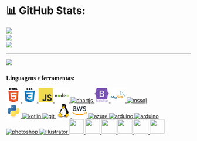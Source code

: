 # 📊 GitHub Stats:
![](https://github-readme-stats.vercel.app/api?username=joaqu1m&theme=dark&hide_border=false&include_all_commits=false&count_private=false)<br/>
![](https://github-readme-streak-stats.herokuapp.com/?user=joaqu1m&theme=dark&hide_border=false)<br/>
![](https://github-readme-stats.vercel.app/api/top-langs/?username=joaqu1m&theme=dark&hide_border=false&include_all_commits=false&count_private=false&layout=compact)

---
[![](https://visitcount.itsvg.in/api?id=joaqu1m&icon=0&color=0)](https://visitcount.itsvg.in)

<h3 align="left" style="font-family: Arial Black">Linguagens e ferramentas:</h3>
<p align="left">
<a href="https://www.w3.org/html/" target="_blank" rel="noreferrer"> <img src="https://raw.githubusercontent.com/devicons/devicon/master/icons/html5/html5-original-wordmark.svg" alt="html5" width="40" height="40"/> </a>
<a href="https://www.w3schools.com/css/" target="_blank" rel="noreferrer"> <img src="https://raw.githubusercontent.com/devicons/devicon/master/icons/css3/css3-original-wordmark.svg" alt="css3" width="40" height="40"/> </a>
<a href="https://developer.mozilla.org/en-US/docs/Web/JavaScript" target="_blank" rel="noreferrer"> <img src="https://raw.githubusercontent.com/devicons/devicon/master/icons/javascript/javascript-original.svg" alt="javascript" width="40" height="40"/> </a>
<a href="https://nodejs.org" target="_blank" rel="noreferrer"> <img src="https://raw.githubusercontent.com/devicons/devicon/master/icons/nodejs/nodejs-original-wordmark.svg" alt="nodejs" width="40" height="40"/> </a>
<a href="https://www.chartjs.org" target="_blank" rel="noreferrer"> <img src="https://www.chartjs.org/media/logo-title.svg" alt="chartjs" width="40" height="40"/> </a>
<a href="https://getbootstrap.com" target="_blank" rel="noreferrer"> <img src="https://raw.githubusercontent.com/devicons/devicon/master/icons/bootstrap/bootstrap-plain-wordmark.svg" alt="bootstrap" width="40" height="40"/> </a>
<a href="https://www.mysql.com/" target="_blank" rel="noreferrer"> <img src="https://raw.githubusercontent.com/devicons/devicon/master/icons/mysql/mysql-original-wordmark.svg" alt="mysql" width="40" height="40"/> </a>
<a href="https://www.microsoft.com/en-us/sql-server" target="_blank" rel="noreferrer"> <img src="https://www.svgrepo.com/show/303229/microsoft-sql-server-logo.svg" alt="mssql" width="40" height="40"/> </a>
<br>
<a href="https://www.python.org" target="_blank" rel="noreferrer"> <img src="https://raw.githubusercontent.com/devicons/devicon/master/icons/python/python-original.svg" alt="python" width="40" height="40"/> </a>
<a href="https://kotlinlang.org" target="_blank" rel="noreferrer"> <img src="https://www.vectorlogo.zone/logos/kotlinlang/kotlinlang-icon.svg" alt="kotlin" width="40" height="40"/> </a>
<a href="https://git-scm.com/" target="_blank" rel="noreferrer"> <img src="https://www.vectorlogo.zone/logos/git-scm/git-scm-icon.svg" alt="git" width="40" height="40"/> </a>
<a href="https://www.linux.org/" target="_blank" rel="noreferrer"> <img src="https://raw.githubusercontent.com/devicons/devicon/master/icons/linux/linux-original.svg" alt="linux" width="40" height="40"/> </a>
<a href="https://aws.amazon.com" target="_blank" rel="noreferrer"><img src="https://raw.githubusercontent.com/devicons/devicon/master/icons/amazonwebservices/amazonwebservices-original-wordmark.svg" alt="aws" width="40" height="40"/> </a>
<a href="https://azure.microsoft.com/en-in/" target="_blank" rel="noreferrer"> <img src="https://www.vectorlogo.zone/logos/microsoft_azure/microsoft_azure-icon.svg" alt="azure" width="40" height="40"/> </a>
<a href="https://www.arduino.cc/" target="_blank" rel="noreferrer"> <img src="https://cdn.worldvectorlogo.com/logos/arduino-1.svg" alt="arduino" width="40" height="40"/> </a>
<a href="https://www.r-project.org/" target="_blank" rel="noreferrer"> <img src="https://upload.wikimedia.org/wikipedia/commons/thumb/1/1b/R_logo.svg/800px-R_logo.svg.png" alt="arduino" width="40"/> </a>
<br>
<a href="https://www.photoshop.com/en" target="_blank" rel="noreferrer"> <img src="https://upload.wikimedia.org/wikipedia/commons/2/20/Photoshop_CC_icon.png" alt="photoshop" width="40" height="40"/> </a>
<a href="https://www.adobe.com/in/products/illustrator.html" target="_blank" rel="noreferrer"> <img src="https://www.vectorlogo.zone/logos/adobe_illustrator/adobe_illustrator-icon.svg" alt="illustrator" width="40" height="40"/> </a>
<a href="https://www.adobe.com/in/products/premiere.html" target="_blank" rel="noreferrer"> <img src="https://seeklogo.com/images/P/premiere-pro-cs6-logo-2879EAA9B0-seeklogo.com.png" width="40" height="40"/> </a>
<a href="https://www.adobe.com/in/products/aftereffects.html" target="_blank" rel="noreferrer"> <img src="https://upload.wikimedia.org/wikipedia/commons/d/d3/Adobe_After_Effects_CS6_Icon.png" width="40" height="40"/> </a>
<a href="https://www.adobe.com/in/products/animate.html" target="_blank" rel="noreferrer"> <img src="https://upload.wikimedia.org/wikipedia/commons/thumb/e/e3/Adobe_Animate_CC_icon.svg/2101px-Adobe_Animate_CC_icon.svg.png" width="40" height="40"/> </a>
<a href="https://www.substance3d.com/" target="_blank" rel="noreferrer"> <img src="https://cdn.worldvectorlogo.com/logos/substance-painter.svg" width="40" height="40"/> </a>
<a href="https://www.autodesk.com.br/products/maya/overview?term=1-YEAR&tab=subscription" target="_blank" rel="noreferrer"> <img src="https://user-images.githubusercontent.com/48419040/76123305-4c826a00-5fc6-11ea-8c65-4eee21fd386f.png" width="40" height="40"/> </a>
<a href="https://pixologic.com/" target="_blank" rel="noreferrer"> <img src="https://www.seekpng.com/png/small/209-2090821_contact-zbrush-logo-png.png" width="40" height="40"/> </a>
</p>
